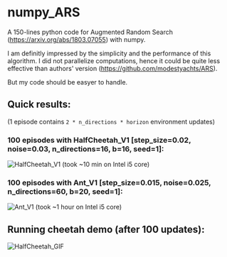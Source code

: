 # numpy_ARS
A 150-lines python code for Augmented Random Search (https://arxiv.org/abs/1803.07055) with numpy.

I am definitly impressed by the simplicity and the performance of this algorithm. 
I did not parallelize computations, hence it could be quite less effective than authors' version (https://github.com/modestyachts/ARS).

But my code should be easyer to handle. 

## Quick results:

(1 episode contains `2 * n_directions * horizon` environment updates)

### 100 episodes with **HalfCheetah_V1** [step_size=0.02, noise=0.03, n_directions=16, b=16, seed=1]:
![HalfCheetah_V1](img/HalfCheetah_V1.png)
(took ~10 min on Intel i5 core)

### 100 episodes with **Ant_V1** [step_size=0.015, noise=0.025, n_directions=60, b=20, seed=1]:
![Ant_V1](img/Ant_V1.png)
(took ~1 hour on Intel i5 core)

## Running cheetah demo (after 100 updates):
![HalfCheetah_GIF](img/HalfCheetah.gif)
